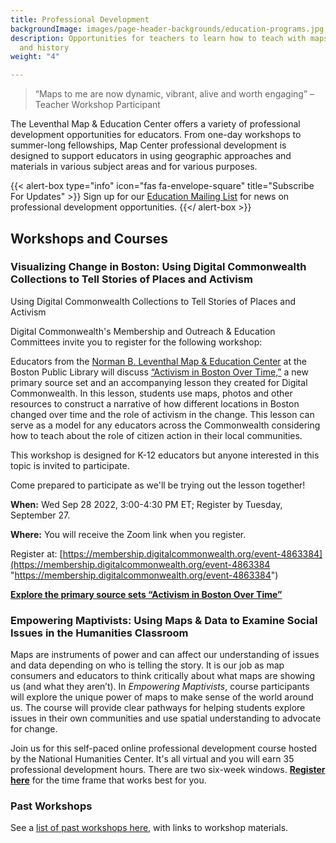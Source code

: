 ```yaml
---
title: Professional Development
backgroundImage: images/page-header-backgrounds/education-programs.jpg
description: Opportunities for teachers to learn how to teach with maps, geography,
  and history
weight: "4"

---
```

> “Maps to me are now dynamic, vibrant, alive and worth engaging” –Teacher Workshop Participant

The Leventhal Map & Education Center offers a variety of professional development opportunities for educators. From one-day workshops to summer-long fellowships, Map Center professional development is designed to support educators in using geographic approaches and materials in various subject areas and for various purposes.

{{< alert-box type="info" icon="fas fa-envelope-square" title="Subscribe For Updates" >}}
Sign up for our [Education Mailing List](https://visitor.r20.constantcontact.com/manage/optin?v=001ty3slyDjv8WLvGvwSdG8euspYmx7UP1YNPw2RbQHz_d15WTFIS4Ksb90bD2Fx0OBYbhpfZ896VoKbMS6m87TTQGTPsIpdO4e29yiAmPsALE%3D) for news on professional development opportunities.
{{</ alert-box >}}

## Workshops and Courses

### Visualizing Change in Boston: Using Digital Commonwealth Collections to Tell Stories of Places and Activism

Using Digital Commonwealth Collections to Tell Stories of Places and Activism

Digital Commonwealth's Membership and Outreach & Education Committees invite you to register for the following workshop:

Educators from the [Norman B. Leventhal Map & Education Center](https://www.leventhalmap.org/) at the Boston Public Library will discuss [“Activism in Boston Over Time,”](https://www.digitalcommonwealth.org/for_educators/primary_source_sets/activism_in_boston_over_time) a new primary source set and an accompanying lesson they created for Digital Commonwealth. In this lesson, students use maps, photos and other resources to construct a narrative of how different locations in Boston changed over time and the role of activism in the change. This lesson can serve as a model for any educators across the Commonwealth considering how to teach about the role of citizen action in their local communities.

This workshop is designed for K-12 educators but anyone interested in this topic is invited to participate.

Come prepared to participate as we'll be trying out the lesson together!

**When:** Wed Sep 28 2022, 3:00-4:30 PM ET;  Register by Tuesday, September 27.

**Where:** You will receive the Zoom link when you register.

Register at: [https://membership.digitalcommonwealth.org/event-4863384](https://membership.digitalcommonwealth.org/event-4863384 "https://membership.digitalcommonwealth.org/event-4863384")

[**Explore the primary source sets “Activism in Boston Over Time”**](https://www.digitalcommonwealth.org/for_educators/primary_source_sets/activism_in_boston_over_time)

### Empowering Maptivists: Using Maps & Data to Examine Social Issues in the Humanities Classroom

Maps are instruments of power and can affect our understanding of issues and data depending on who is telling the story. It is our job as map consumers and educators to think critically about what maps are showing us (and what they aren’t). In _Empowering Maptivists_, course participants will explore the unique power of maps to make sense of the world around us. The course will provide clear pathways for helping students explore issues in their own communities and use spatial understanding to advocate for change.

Join us for this self-paced online professional development course hosted by the National Humanities Center. It's all virtual and you will earn 35 professional development hours. There are two six-week windows. [**Register here**](https://nationalhumanitiescenter.org/education-programs/courses/empowering-maptivists-using-maps-data-to-examine-social-issues-humanities-classroom/) for the time frame that works best for you.

### Past Workshops

See a [list of past workshops here](/education/k12/past-workshops), with links to workshop materials.